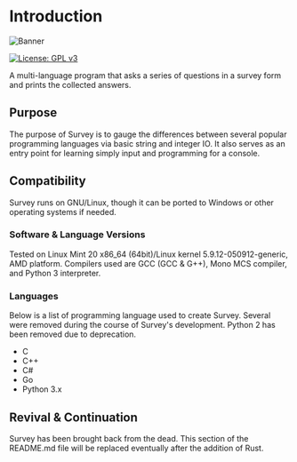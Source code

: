 # Introduction

![Banner](https://github.com/mknepper/survey/blob/master/Images/survey.png)

[![License: GPL v3](https://img.shields.io/badge/License-GPL%20v3-blue.svg?style=flat-square)](https://www.gnu.org/licenses/agpl-3.0)

A multi-language program that asks a series of questions in a survey form and prints the collected answers.

## Purpose

The purpose of Survey is to gauge the differences between several popular programming languages via basic string and integer IO. It also serves as an entry point for learning simply input and programming for a console.

## Compatibility

Survey runs on GNU/Linux, though it can be ported to Windows or other operating systems if needed.

### Software & Language Versions
Tested on Linux Mint 20 x86_64 (64bit)/Linux kernel 5.9.12-050912-generic, AMD platform. Compilers used are GCC (GCC & G++), Mono MCS compiler, and Python 3 interpreter.

### Languages

Below is a list of programming language used to create Survey. Several were removed during the course of Survey's development. Python 2 has been removed due to deprecation.

- C
- C++
- C#
- Go
- Python 3.x

## Revival & Continuation

Survey has been brought back from the dead. This section of the README.md file will be replaced eventually after the addition of Rust.
